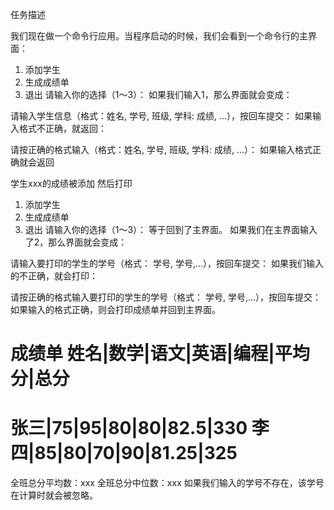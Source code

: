 任务描述

我们现在做一个命令行应用。当程序启动的时候，我们会看到一个命令行的主界面：

1. 添加学生
2. 生成成绩单
3. 退出
请输入你的选择（1～3）：
如果我们输入1，那么界面就会变成：

请输入学生信息（格式：姓名, 学号, 班级, 学科: 成绩, ...），按回车提交：
如果输入格式不正确，就返回：

请按正确的格式输入（格式：姓名, 学号, 班级, 学科: 成绩, ...）：
如果输入格式正确就会返回

学生xxx的成绩被添加
然后打印

1. 添加学生
2. 生成成绩单
3. 退出
请输入你的选择（1～3）：
等于回到了主界面。
如果我们在主界面输入了2，那么界面就会变成：

请输入要打印的学生的学号（格式： 学号, 学号,...），按回车提交：
如果我们输入的不正确，就会打印：

请按正确的格式输入要打印的学生的学号（格式： 学号, 学号,...），按回车提交：
如果输入的格式正确，则会打印成绩单并回到主界面。

成绩单
姓名|数学|语文|英语|编程|平均分|总分 
========================
张三|75|95|80|80|82.5|330
李四|85|80|70|90|81.25|325
========================
全班总分平均数：xxx
全班总分中位数：xxx
如果我们输入的学号不存在，该学号在计算时就会被忽略。